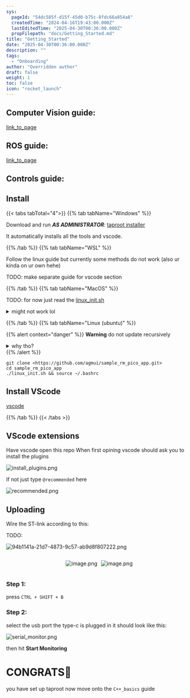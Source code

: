 ```yaml
---
sys:
  pageId: "54dc585f-d15f-45d0-b75c-8fdc66a854a8"
  createdTime: "2024-04-16T19:43:00.000Z"
  lastEditedTime: "2025-04-30T00:36:00.000Z"
  propFilepath: "docs/Getting_Started.md"
title: "Getting_Started"
date: "2025-04-30T00:36:00.000Z"
description: ""
tags:
  - "Onboarding"
author: "Overridden author"
draft: false
weight: 1
toc: false
icon: "rocket_launch"
---
```


## Computer Vision guide:

[link_to_page](86d45bc0-388b-4d26-8848-44f255f73d0e)

## ROS guide:

[link_to_page](3c76c1de-ec8f-46d6-8b0a-294005edc2d5)

## Controls guide:

## Install

{{< tabs tabTotal="4">}}
{{% tab tabName="Windows" %}}

Download and run _**AS ADMINISTRATOR**_: [taproot installer](https://github.com/Thornbots/TeachingFreshies/releases/tag/1.0)

It automatically installs all the tools and vscode.

{{% /tab %}}
{{% tab tabName="WSL" %}}

Follow the linux guide but currently some methods do not work (also ur kinda on ur own hehe)

TODO: make separate guide for vscode section

{{% /tab %}}
{{% tab tabName="MacOS" %}}

TODO: for now just read the [linux_init.sh](https://github.com/agmui/sample_rm_pico_app/blob/main/linux_init.sh)

<details>
<summary>might not work lol</summary>

`brew install libusb pkg-config`

Next install: [vscode](https://code.visualstudio.com/Download)

</details>

{{% /tab %}}
{{% tab tabName="Linux (ubuntu)" %}}

{{% alert context="danger" %}}
**Warning** do not update recursively
<details>
<summary>why tho?</summary>
There are some submodules that may go on for a while (like tinyusb) and I highly
recommend you don't need to get them.
If you want to see what submodules I update just look in `linux_init.sh`
</details>
{{% /alert %}}

```shell
git clone <https://github.com/agmui/sample_rm_pico_app.git>
cd sample_rm_pico_app
./linux_init.sh && source ~/.bashrc
```

## Install VScode

[vscode](https://code.visualstudio.com/Download)

{{% /tab %}}
{{< /tabs >}}

## VScode extensions

Have vscode open this repo
When first opining vscode should ask you to install the plugins

![install_plugins.png](https://prod-files-secure.s3.us-west-2.amazonaws.com/d518164a-d88e-44d1-a4ee-3adb3bd8bce0/89bd30f0-1825-4e77-867b-0a41ce370880/install_plugins.png?X-Amz-Algorithm=AWS4-HMAC-SHA256&X-Amz-Content-Sha256=UNSIGNED-PAYLOAD&X-Amz-Credential=ASIAZI2LB4662EPGV2GA%2F20250706%2Fus-west-2%2Fs3%2Faws4_request&X-Amz-Date=20250706T090813Z&X-Amz-Expires=3600&X-Amz-Security-Token=IQoJb3JpZ2luX2VjEFAaCXVzLXdlc3QtMiJGMEQCIAegNagZ6ssbhXSeaY%2FNOszKTlts5VezxACDUUbnSX4dAiBqKkgSsQBujSTeGQCMDNytaW7fOj%2B%2B8lsoSWP%2BacCChCr%2FAwhZEAAaDDYzNzQyMzE4MzgwNSIMP9K2ueTMCVgdDzHyKtwD1tAmI3k2iEfd7I6LX8bt8VvsVLjZWDk3x%2Fwr66MYUj0T8syO4TAVfGMDj8hUZQMQvmVPFH6HhFvVS7eBsjalmw6ccOu6IxsYnoTUKrwg8axwhj8dQro3rAqXwTLikxtgwC6dxZdKbtXhCJvaeq38%2FlwC7QNyAhxEEsXii6QeLxfdr6Ic%2Bl1ybkLOLNfYo10%2FmoU3sxV8wQIrbBaYpxDDzZuNouX%2FgTpjz5o03k6hYyEeLkh2eXTS9GentOU1MUz2r4CBmh1493r2tTB1hc%2FEVSBegmYqn09NJIDqmilXNtebL9MOl4I%2FPyxGADwvxY%2BZgCdGdsiWL2tiY5aftngjIg4sX%2FSDT3%2BXZnwkHVidBfggnvNdfjCQvt3pz18Klopz2RIntqAlEbmT5md47Qfyuh0oM9yRZDqkR0fDqhn2c8OIUC6%2FrIMTEtPSEtFDsw5RoOor5euj9wP32hE115eQzExiORe6SFDXNntHz%2FP3KgO9qxEH%2BmWYJhWa5ZGzAQNbU1WpiNtL5tM0qPB7gGztOkLJYlbY3IzorWJeeRiYt7kOrBLKxja3llAb6TXcHiTNEwo5YhjdGME8lC9Xt4EBgVdCcrhTZOB7PNjabo2LjaGlmWFnNJGoXDVYx2Mw2MuowwY6pgFeUQHVx7w6abG0FN%2FyoSK0flh7bYjaRBeZt1VgIL%2BExqAnvaCeWoit9Pt66SjQjjKXx%2F0mIbTelcLZCY3or23P5i00kAEZVMyuSomqchLrLiVd3rp9W4lFJhbcf4RKOfeAInRmGYs4KMqyl4p7Hr%2FWLUvhT6uI3FojK7FiByVwbhR9VO%2FGLqql6heD2isoMpORPamHk8vxfzUDVEifotMUTCAThEy9&X-Amz-Signature=ccfa868d649bdd1342852bf09deb1845cf19cf934f185d34bfa96d91f9cd5509&X-Amz-SignedHeaders=host&x-amz-checksum-mode=ENABLED&x-id=GetObject)

If not just type `@recommended` here  

![recommended.png](https://prod-files-secure.s3.us-west-2.amazonaws.com/d518164a-d88e-44d1-a4ee-3adb3bd8bce0/61e661e9-5d85-4dfc-be0d-8d2097a5e793/recommended.png?X-Amz-Algorithm=AWS4-HMAC-SHA256&X-Amz-Content-Sha256=UNSIGNED-PAYLOAD&X-Amz-Credential=ASIAZI2LB4662EPGV2GA%2F20250706%2Fus-west-2%2Fs3%2Faws4_request&X-Amz-Date=20250706T090813Z&X-Amz-Expires=3600&X-Amz-Security-Token=IQoJb3JpZ2luX2VjEFAaCXVzLXdlc3QtMiJGMEQCIAegNagZ6ssbhXSeaY%2FNOszKTlts5VezxACDUUbnSX4dAiBqKkgSsQBujSTeGQCMDNytaW7fOj%2B%2B8lsoSWP%2BacCChCr%2FAwhZEAAaDDYzNzQyMzE4MzgwNSIMP9K2ueTMCVgdDzHyKtwD1tAmI3k2iEfd7I6LX8bt8VvsVLjZWDk3x%2Fwr66MYUj0T8syO4TAVfGMDj8hUZQMQvmVPFH6HhFvVS7eBsjalmw6ccOu6IxsYnoTUKrwg8axwhj8dQro3rAqXwTLikxtgwC6dxZdKbtXhCJvaeq38%2FlwC7QNyAhxEEsXii6QeLxfdr6Ic%2Bl1ybkLOLNfYo10%2FmoU3sxV8wQIrbBaYpxDDzZuNouX%2FgTpjz5o03k6hYyEeLkh2eXTS9GentOU1MUz2r4CBmh1493r2tTB1hc%2FEVSBegmYqn09NJIDqmilXNtebL9MOl4I%2FPyxGADwvxY%2BZgCdGdsiWL2tiY5aftngjIg4sX%2FSDT3%2BXZnwkHVidBfggnvNdfjCQvt3pz18Klopz2RIntqAlEbmT5md47Qfyuh0oM9yRZDqkR0fDqhn2c8OIUC6%2FrIMTEtPSEtFDsw5RoOor5euj9wP32hE115eQzExiORe6SFDXNntHz%2FP3KgO9qxEH%2BmWYJhWa5ZGzAQNbU1WpiNtL5tM0qPB7gGztOkLJYlbY3IzorWJeeRiYt7kOrBLKxja3llAb6TXcHiTNEwo5YhjdGME8lC9Xt4EBgVdCcrhTZOB7PNjabo2LjaGlmWFnNJGoXDVYx2Mw2MuowwY6pgFeUQHVx7w6abG0FN%2FyoSK0flh7bYjaRBeZt1VgIL%2BExqAnvaCeWoit9Pt66SjQjjKXx%2F0mIbTelcLZCY3or23P5i00kAEZVMyuSomqchLrLiVd3rp9W4lFJhbcf4RKOfeAInRmGYs4KMqyl4p7Hr%2FWLUvhT6uI3FojK7FiByVwbhR9VO%2FGLqql6heD2isoMpORPamHk8vxfzUDVEifotMUTCAThEy9&X-Amz-Signature=8094aa47ce775dfcd1588194d8be48b2c8e4c0303fab3d40cac3ade506fa3fde&X-Amz-SignedHeaders=host&x-amz-checksum-mode=ENABLED&x-id=GetObject)

## Uploading

Wire the ST-link according to this:

TODO:

![94b1141a-21d7-4873-9c57-ab9d8f807222.png](https://prod-files-secure.s3.us-west-2.amazonaws.com/d518164a-d88e-44d1-a4ee-3adb3bd8bce0/e5fad17d-ab82-4300-9f4c-505ab4b1202c/94b1141a-21d7-4873-9c57-ab9d8f807222.png?X-Amz-Algorithm=AWS4-HMAC-SHA256&X-Amz-Content-Sha256=UNSIGNED-PAYLOAD&X-Amz-Credential=ASIAZI2LB4662EPGV2GA%2F20250706%2Fus-west-2%2Fs3%2Faws4_request&X-Amz-Date=20250706T090814Z&X-Amz-Expires=3600&X-Amz-Security-Token=IQoJb3JpZ2luX2VjEFAaCXVzLXdlc3QtMiJGMEQCIAegNagZ6ssbhXSeaY%2FNOszKTlts5VezxACDUUbnSX4dAiBqKkgSsQBujSTeGQCMDNytaW7fOj%2B%2B8lsoSWP%2BacCChCr%2FAwhZEAAaDDYzNzQyMzE4MzgwNSIMP9K2ueTMCVgdDzHyKtwD1tAmI3k2iEfd7I6LX8bt8VvsVLjZWDk3x%2Fwr66MYUj0T8syO4TAVfGMDj8hUZQMQvmVPFH6HhFvVS7eBsjalmw6ccOu6IxsYnoTUKrwg8axwhj8dQro3rAqXwTLikxtgwC6dxZdKbtXhCJvaeq38%2FlwC7QNyAhxEEsXii6QeLxfdr6Ic%2Bl1ybkLOLNfYo10%2FmoU3sxV8wQIrbBaYpxDDzZuNouX%2FgTpjz5o03k6hYyEeLkh2eXTS9GentOU1MUz2r4CBmh1493r2tTB1hc%2FEVSBegmYqn09NJIDqmilXNtebL9MOl4I%2FPyxGADwvxY%2BZgCdGdsiWL2tiY5aftngjIg4sX%2FSDT3%2BXZnwkHVidBfggnvNdfjCQvt3pz18Klopz2RIntqAlEbmT5md47Qfyuh0oM9yRZDqkR0fDqhn2c8OIUC6%2FrIMTEtPSEtFDsw5RoOor5euj9wP32hE115eQzExiORe6SFDXNntHz%2FP3KgO9qxEH%2BmWYJhWa5ZGzAQNbU1WpiNtL5tM0qPB7gGztOkLJYlbY3IzorWJeeRiYt7kOrBLKxja3llAb6TXcHiTNEwo5YhjdGME8lC9Xt4EBgVdCcrhTZOB7PNjabo2LjaGlmWFnNJGoXDVYx2Mw2MuowwY6pgFeUQHVx7w6abG0FN%2FyoSK0flh7bYjaRBeZt1VgIL%2BExqAnvaCeWoit9Pt66SjQjjKXx%2F0mIbTelcLZCY3or23P5i00kAEZVMyuSomqchLrLiVd3rp9W4lFJhbcf4RKOfeAInRmGYs4KMqyl4p7Hr%2FWLUvhT6uI3FojK7FiByVwbhR9VO%2FGLqql6heD2isoMpORPamHk8vxfzUDVEifotMUTCAThEy9&X-Amz-Signature=8f908ebc5bc963d8969bb47b92b776ec5b115c293b13e3de3df7029633c989d7&X-Amz-SignedHeaders=host&x-amz-checksum-mode=ENABLED&x-id=GetObject)

<div style="display: flex;flex-direction: row; column-gap:10px; max-width: 630px;justify-content: center;">
<div>

![image.png](https://prod-files-secure.s3.us-west-2.amazonaws.com/d518164a-d88e-44d1-a4ee-3adb3bd8bce0/210ecb78-1116-4d7b-b9b7-2292f66fa2c2/image.png?X-Amz-Algorithm=AWS4-HMAC-SHA256&X-Amz-Content-Sha256=UNSIGNED-PAYLOAD&X-Amz-Credential=ASIAZI2LB466RRIN5YMC%2F20250706%2Fus-west-2%2Fs3%2Faws4_request&X-Amz-Date=20250706T090816Z&X-Amz-Expires=3600&X-Amz-Security-Token=IQoJb3JpZ2luX2VjEE8aCXVzLXdlc3QtMiJGMEQCIDgO836rQuCI9noZHqbBvBL4rWTcdFPNDNpu9V9bp5H7AiBNXyKxj2oDincJbju1joEgDaasPzZYDOy8D0b%2FZ%2BeDhCr%2FAwhYEAAaDDYzNzQyMzE4MzgwNSIM7tb9iVZp%2Fb61cc1SKtwDcsrxtAQ9d3Y011rYADvudwhKeWib5RbGpk3pl4YEZp4ePTAKQyG2V68AM28ESKFbRy%2FPW19fxAPrT98LQLbu5ACoDNg6oLfFXi2V8A85CUgF3%2FvV%2B1q1FrpgduyezglbXu6%2BmbKfmrhH3aPk47TzU8Yj8xIeiCcE96Nq1oNhvlcXXRx5io2efI3%2FMZYiwadttgFQRKAuVxWdhBEsimUcB8ehR8%2Bj4bxWuiKqlxE3pV9RTtDU4oBs7cm%2FdM33yggGUavpqGeMpElmrhPoC5x1q3zHqBaVAQmDVVNAhb4%2FMpCqb0TKFK83eVTLZQmXuxFzfVKzVhA4sIDVtcGSDAJcDYVO16sYXBoi%2FwERPB7EiQckIkU3uSM4TO7AEY4x2WGgAKxUffs1yUKQxZcHdk5kNSdGhT7FnL5exE4vzphYvWWv04TBA3jRQVlZZ%2BlIlXGNQP3yIG1PD33z79bTfwGVXXzi5GTj%2BnlMdQFmyOwU%2FyPWh%2BOr80DqOgqzLTsja9NOBkUb6NF5YmhY7LxExOM6ehvMu2hyOSRRUOJbpSFbgDJ2i1BL0eJUM4nnzNHuug%2Bu8K7k2BacapSwGcgMrVH1x0eAgTwYUBzkUhPngyU80MQlVeR5%2BDlXi7iN%2FCswkbCowwY6pgEG%2B94p89rq%2Fpjflpz0lY8nZFZxhMtKfvEPffE5qatEJQ57sHKqaxj2kqjeR%2B%2FO8HUT3evVhAdVcgQY1moWLptR%2F5bLFMSz2gB0zDDEmAJQS%2FAr0JOu0g0OzVvJ%2FJscENLEhWddKYVMNZir%2BC3b7aKxtBCzpFt9Xn31lKsCVq3ogVXHytVaUyUIzpvqbYbVbLpLxM%2BfTiuw73WFgD3%2FWUfJBDoZPm41&X-Amz-Signature=e32b7236f73cd1bd4c564061e0c92115ae893a6b89ee8ea127dbbd78d62ec097&X-Amz-SignedHeaders=host&x-amz-checksum-mode=ENABLED&x-id=GetObject)

</div>
<div>

![image.png](https://prod-files-secure.s3.us-west-2.amazonaws.com/d518164a-d88e-44d1-a4ee-3adb3bd8bce0/33a0fd0f-8ca6-4a86-8e09-26e95ded1fff/image.png?X-Amz-Algorithm=AWS4-HMAC-SHA256&X-Amz-Content-Sha256=UNSIGNED-PAYLOAD&X-Amz-Credential=ASIAZI2LB46674UR63LI%2F20250706%2Fus-west-2%2Fs3%2Faws4_request&X-Amz-Date=20250706T090816Z&X-Amz-Expires=3600&X-Amz-Security-Token=IQoJb3JpZ2luX2VjEE8aCXVzLXdlc3QtMiJGMEQCIDt%2Bv1zus8o2DWQtu%2FDHQONz6vWstS7DRpPXw4r0smxbAiBwpnObyiP7ZjoJ42p0J8PZ%2BZoxsCBMLs2zcaeq3DKbmir%2FAwhYEAAaDDYzNzQyMzE4MzgwNSIMLjeVY2RwMk7wAsPkKtwDX5JhzmTLnBeLsnpbMEEDOe%2FNvHZYCS5cCwOYVlZUavuSxwwLk3LDWtg16HvJNe3PS4QyF%2FA5i8G2uuVGd8OsvjWUEmEu24BM%2F9ZXSO8N3xMuR6ij84yNrN8PVmCQW3MuZkLz%2BBLi41vhC0JXQn3nMlH4Yhx9QNDVzb7aTLqEFQShEqjfvFWwGMh4NqupvtL%2BsqQ%2BcgyTrj9CFm4ICQGoQs9zqdshfnXCDDU5V46nmZ6CCwUyftxx3Axfv4j5tCifL%2BbsmOluOiRuOCuZq6KIu2SZqg8jqJWqzETPUL7xJNzKk5dBAR7BsN213Wu51WtANSivyr1T9tYn53HipvjVDt5Av0iRC%2Bys0Ce4y1Sj1GzCHfl8d5Zokky4NTFxP68n%2FNasbBfPz0qnKgTKCdOlo0yo0ZN9YMZb6XIHCjmjlBkCu%2FEiQpvXgTH3Wd40hql8HDKYdOgN0092rxqCbRbIzIiacF5KGIOHASNfKqV0sjVYpQaUU66PtnUF5mRKzaQTd9bybPQyPJxa1j%2FzviJ%2BxsH7ENiKmigwUaguofCV9h66vg5upnI%2FfKDLwLYWqg6KwQPSaVhGtNyeAI803oFh73ttLYtBrvhwh8BpuHQS2r2mDT39j3ICPjxfQ%2Bgwt7WowwY6pgHlfLHGvCLUPwBDysT5mcXiJ1iVL5Qgq4wZ%2Bqu8XpclKNiM97YoPGAELWy611%2FjUE1AXfjfV7t0TOgqildp3xxjVbT1F%2FHa0tHdirWbVbAnwglGpboqgqDLXY3am187PK1hZFeJloWH1yKKAccs6yz31QQi9BKYI1ee6R8PQU0pmoiU5tSlMfxLwOwrxDKObsXKImbL6i%2F30%2FHBblQ0FHyvVOXvOC3L&X-Amz-Signature=e3210209ac363819b81e0a58854c1e2db8dec0db15cf46a017374c01b9ea7f5a&X-Amz-SignedHeaders=host&x-amz-checksum-mode=ENABLED&x-id=GetObject)

</div>
</div>

### Step 1:

press `CTRL + SHIFT + B`

### Step 2:

select the usb port the type-c is plugged in it should look like this:

![serial_monitor.png](https://prod-files-secure.s3.us-west-2.amazonaws.com/d518164a-d88e-44d1-a4ee-3adb3bd8bce0/f03f4774-05d4-4393-b6a0-d5efb6d315ab/serial_monitor.png?X-Amz-Algorithm=AWS4-HMAC-SHA256&X-Amz-Content-Sha256=UNSIGNED-PAYLOAD&X-Amz-Credential=ASIAZI2LB4662EPGV2GA%2F20250706%2Fus-west-2%2Fs3%2Faws4_request&X-Amz-Date=20250706T090813Z&X-Amz-Expires=3600&X-Amz-Security-Token=IQoJb3JpZ2luX2VjEFAaCXVzLXdlc3QtMiJGMEQCIAegNagZ6ssbhXSeaY%2FNOszKTlts5VezxACDUUbnSX4dAiBqKkgSsQBujSTeGQCMDNytaW7fOj%2B%2B8lsoSWP%2BacCChCr%2FAwhZEAAaDDYzNzQyMzE4MzgwNSIMP9K2ueTMCVgdDzHyKtwD1tAmI3k2iEfd7I6LX8bt8VvsVLjZWDk3x%2Fwr66MYUj0T8syO4TAVfGMDj8hUZQMQvmVPFH6HhFvVS7eBsjalmw6ccOu6IxsYnoTUKrwg8axwhj8dQro3rAqXwTLikxtgwC6dxZdKbtXhCJvaeq38%2FlwC7QNyAhxEEsXii6QeLxfdr6Ic%2Bl1ybkLOLNfYo10%2FmoU3sxV8wQIrbBaYpxDDzZuNouX%2FgTpjz5o03k6hYyEeLkh2eXTS9GentOU1MUz2r4CBmh1493r2tTB1hc%2FEVSBegmYqn09NJIDqmilXNtebL9MOl4I%2FPyxGADwvxY%2BZgCdGdsiWL2tiY5aftngjIg4sX%2FSDT3%2BXZnwkHVidBfggnvNdfjCQvt3pz18Klopz2RIntqAlEbmT5md47Qfyuh0oM9yRZDqkR0fDqhn2c8OIUC6%2FrIMTEtPSEtFDsw5RoOor5euj9wP32hE115eQzExiORe6SFDXNntHz%2FP3KgO9qxEH%2BmWYJhWa5ZGzAQNbU1WpiNtL5tM0qPB7gGztOkLJYlbY3IzorWJeeRiYt7kOrBLKxja3llAb6TXcHiTNEwo5YhjdGME8lC9Xt4EBgVdCcrhTZOB7PNjabo2LjaGlmWFnNJGoXDVYx2Mw2MuowwY6pgFeUQHVx7w6abG0FN%2FyoSK0flh7bYjaRBeZt1VgIL%2BExqAnvaCeWoit9Pt66SjQjjKXx%2F0mIbTelcLZCY3or23P5i00kAEZVMyuSomqchLrLiVd3rp9W4lFJhbcf4RKOfeAInRmGYs4KMqyl4p7Hr%2FWLUvhT6uI3FojK7FiByVwbhR9VO%2FGLqql6heD2isoMpORPamHk8vxfzUDVEifotMUTCAThEy9&X-Amz-Signature=21dd3f693d5b933aab92623504f4b4f2cfb2d0c61ef4615a92d60caba667a3db&X-Amz-SignedHeaders=host&x-amz-checksum-mode=ENABLED&x-id=GetObject)

then hit **Start Monitoring**

# CONGRATS🎉

you have set up taproot now move onto the `C++_basics` guide
